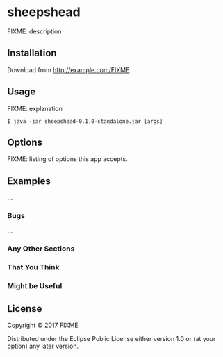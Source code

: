 # sheepshead

FIXME: description

## Installation

Download from http://example.com/FIXME.

## Usage

FIXME: explanation

    $ java -jar sheepshead-0.1.0-standalone.jar [args]

## Options

FIXME: listing of options this app accepts.

## Examples

...

### Bugs

...

### Any Other Sections
### That You Think
### Might be Useful

## License

Copyright © 2017 FIXME

Distributed under the Eclipse Public License either version 1.0 or (at
your option) any later version.
